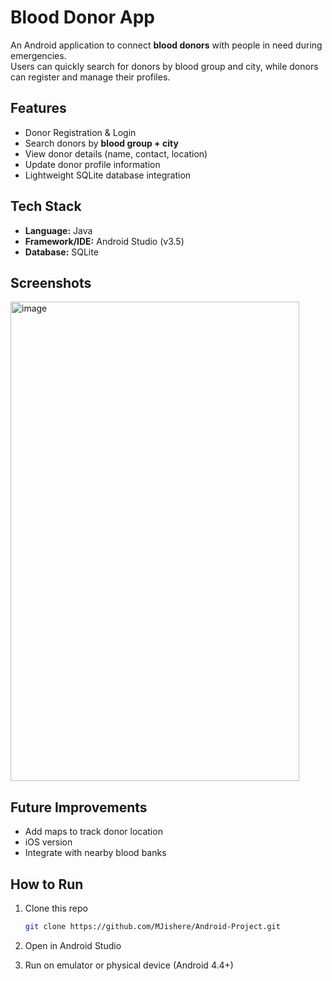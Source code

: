 # Blood Donor App

An Android application to connect **blood donors** with people in need during emergencies.  
Users can quickly search for donors by blood group and city, while donors can register and manage their profiles.

## Features
- Donor Registration & Login
- Search donors by **blood group + city**
- View donor details (name, contact, location)
- Update donor profile information
- Lightweight SQLite database integration

## Tech Stack
- **Language:** Java  
- **Framework/IDE:** Android Studio (v3.5)  
- **Database:** SQLite  

## Screenshots
<img width="462" height="767" alt="image" src="https://github.com/user-attachments/assets/8b6978df-741c-40bf-8a5f-10da67d62c82" />


## Future Improvements
- Add maps to track donor location
- iOS version
- Integrate with nearby blood banks

## How to Run
1. Clone this repo  
   ```bash
   git clone https://github.com/MJishere/Android-Project.git
2. Open in Android Studio

3. Run on emulator or physical device (Android 4.4+)
